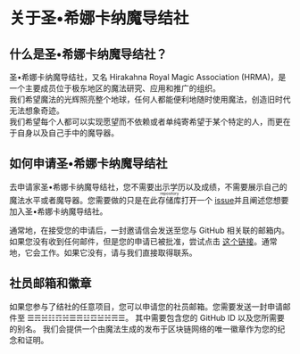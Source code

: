 # 关于圣•希娜卡纳魔导结社

## 什么是圣•希娜卡纳魔导结社？  
圣•希娜卡纳魔导结社，又名 
Hirakahna Royal Magic Association (HRMA)，是一个主要成员位于极东地区的魔法研究、应用和推广的组织。  
我们希望魔法的光辉照亮整个地球，任何人都能便利地随时使用魔法，创造旧时代无法想象奇迹。  
我们希望每个人都可以实现愿望而不依赖或者单纯寄希望于某个特定的人，而更在于自身以及自己手中的魔导器。  

## 如何申请圣•希娜卡纳魔导结社  

去申请家圣•希娜卡纳魔导结社，您不需要出示学历以及成绩，不需要展示自己的魔法水平或者魔导器。您需要做的只是在此<ruby>存储库<rp>（</rp><rt>repository</rt><rp>）</rp></ruby>打开一个 [issue](https://github.com/HRMAssociation/About/issues/new?assignees=&labels=Join+Request&template=join-request.md&title=Join+Request)并且阐述您想要加入圣•希娜卡纳魔导结社。 

通常地，在接受您的申请后，一封邀请信会发送至您与 GitHub 相关联的邮箱内。如果您没有收到任何邮件，但是您的申请已被批准，尝试点击 [这个链接](https://github.com/orgs/HRMAssociation/invitation?via_email=1)。通常地，它会工作。如果它没有，请与我们直接取得联系。

## 社员邮箱和徽章  

如果您参与了结社的任意项目，您可以申请您的社员邮箱。您需要发送一封申请邮件至 ☰☴☵☷☶☵☰☴☳☲☱☵☴☰。 其中需要包含您的 GitHub ID 以及您所需要的别名。
我们会提供一个由魔法生成的发布于区块链网络的唯一徽章作为您的纪念和证明。
